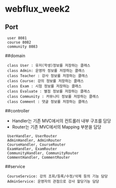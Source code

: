 # webflux_week2
## Port
~~~
 user 8081
 course 8082
 community 8083
~~~

##domain
~~~
 class User : 유저(학생)정보를 저장하는 클래스
 class Admin: 운영자 정보를 저장하는 클래스
 class Teacher : 강사 정보를 저장하는 클래스
 class Course: 강의 정보를 저장하는 클래스
 class Exam : 시험 정보를 저장하는 클래스
 class Evaluate : 별점 정보를 저장하는 클래스
 class Community : 커뮤니티 정보를 저장하는 클래스
 class Comment : 댓글 정보를 저장하는 클래스
~~~


##controller 
   - Handler는 기존 MVC에서의 컨트롤러 내부 구조를 담당
   - Router는 기존 MVC에서의 Mapping 부분을 담당
~~~
 UserHandler, UserRouter
 AdminHandler, AdminRouter
 CourseHandler, CourseRouter
 ExamHandler, ExamRouter
 CommunityHandler, CommunityRouter
 CommentHandler, CommentRouter
~~~



##service 
~~~
 CourseService: 강의 조회/등록/수정/삭제 등의 기능 담당
 AdminService: 운영자의 관점으로 강사 할당기능 담당
~~~